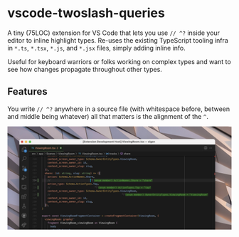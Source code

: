 # vscode-twoslash-queries 

A tiny (75LOC) extension for VS Code that lets you use `// ^?` inside your editor to inline highlight types. Re-uses the existing TypeScript tooling infra in `*.ts`, `*.tsx`, `*.js`, and `*.jsx` files, simply adding inline info. 

Useful for keyboard warriors or folks working on complex types and want to see how changes propagate throughout other types.

## Features

You write `// ^?` anywhere in a source file (with whitespace before, between and middle being whatever) all that matters is the alignment of the `^`.


<img src="./vscode-twoslash.png" />